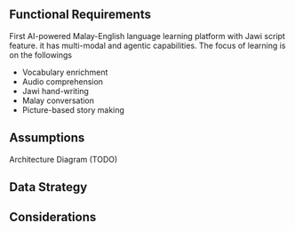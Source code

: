 ## Functional Requirements

First AI-powered Malay-English language learning platform with Jawi script feature. it has multi-modal and agentic capabilities. The focus of learning is on the followings
- Vocabulary enrichment
- Audio comprehension
- Jawi hand-writing
- Malay conversation
- Picture-based story making

## Assumptions

Architecture Diagram (TODO)

## Data Strategy


## Considerations
